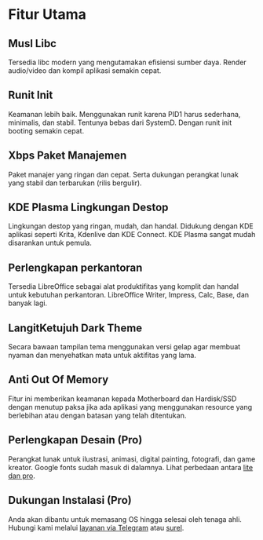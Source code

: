 # Fitur Utama

## Musl Libc
Tersedia libc modern yang mengutamakan efisiensi sumber daya. Render audio/video dan kompil aplikasi semakin cepat.

## Runit Init
Keamanan lebih baik. Menggunakan runit karena PID1 harus sederhana, minimalis, dan stabil. Tentunya bebas dari SystemD. Dengan runit init booting semakin cepat.

## Xbps Paket Manajemen
Paket manajer yang ringan dan cepat. Serta dukungan perangkat lunak yang stabil dan terbarukan (rilis bergulir).

## KDE Plasma Lingkungan Destop
Lingkungan destop yang ringan, mudah, dan handal. Didukung dengan KDE aplikasi seperti Krita, Kdenlive dan KDE Connect. KDE Plasma sangat mudah disarankan untuk pemula.

## Perlengkapan perkantoran
Tersedia LibreOffice sebagai alat produktifitas yang komplit dan handal untuk kebutuhan perkantoran. LibreOffice Writer, Impress, Calc, Base, dan banyak lagi.

## LangitKetujuh Dark Theme
Secara bawaan tampilan tema menggunakan versi gelap agar membuat nyaman dan menyehatkan mata untuk aktifitas yang lama.

## Anti Out Of Memory
Fitur ini memberikan keamanan kepada Motherboard dan Hardisk/SSD dengan menutup paksa jika ada aplikasi yang menggunakan resource yang berlebihan atau dengan batasan yang telah ditentukan.

## Perlengkapan Desain (Pro)
Perangkat lunak untuk ilustrasi, animasi, digital painting, fotografi, dan game kreator. Google fonts sudah masuk di dalamnya. Lihat perbedaan antara [lite dan pro](../perbandingan/lite-vs-pro.md).

## Dukungan Instalasi (Pro)
Anda akan dibantu untuk memasang OS hingga selesai oleh tenaga ahli. Hubungi kami melalui [layanan via Telegram](https://t.me/langitketujuh_bot) atau [surel](mailto:langitketujuh.id@pm.me).
